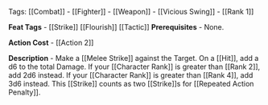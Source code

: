 Tags: [[Combat]] - [[Fighter]] - [[Weapon]] - [[Vicious Swing]] - [[Rank 1]]

**Feat Tags** - [[Strike]] [[Flourish]] [[Tactic]]
**Prerequisites** - None.

**Action Cost** - [[Action 2]] 

**Description** - Make a [[Melee Strike]] against the Target. On a [[Hit]], add a d6 to the total Damage. If your [[Character Rank]] is greater than [[Rank 2]], add 2d6 instead. If your [[Character Rank]] is greater than [[Rank 4]], add 3d6 instead. This [[Strike]] counts as two [[Strike]]s for [[Repeated Action Penalty]].
